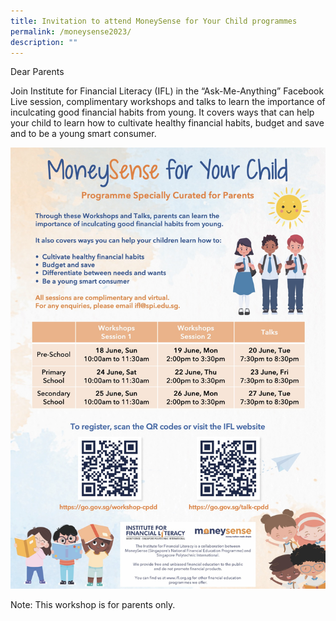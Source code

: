 ```yaml
---
title: Invitation to attend MoneySense for Your Child programmes
permalink: /moneysense2023/
description: ""
---
```

Dear Parents

Join Institute for Financial Literacy (IFL) in the “Ask-Me-Anything” Facebook Live session, complimentary workshops and talks to learn the importance of inculcating good financial habits from young. It covers ways that can help your child to learn how to cultivate healthy financial habits, budget and save and to be a young smart consumer.

![](/images/ms%20workshops%20and%20talks%20june%202023.jpg)

Note: This workshop is for parents only.

